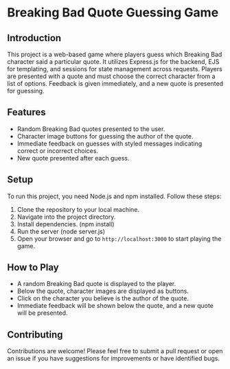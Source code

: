 
# Breaking Bad Quote Guessing Game

## Introduction
This project is a web-based game where players guess which Breaking Bad character said a particular quote. It utilizes Express.js for the backend, EJS for templating, and sessions for state management across requests. Players are presented with a quote and must choose the correct character from a list of options. Feedback is given immediately, and a new quote is presented for guessing.

## Features
- Random Breaking Bad quotes presented to the user.
- Character image buttons for guessing the author of the quote.
- Immediate feedback on guesses with styled messages indicating correct or incorrect choices.
- New quote presented after each guess.

## Setup
To run this project, you need Node.js and npm installed. Follow these steps:

1. Clone the repository to your local machine.
2. Navigate into the project directory.
3. Install dependencies. (npm install)
4. Run the server (node server.js)
5. Open your browser and go to `http://localhost:3000` to start playing the game.

## How to Play
- A random Breaking Bad quote is displayed to the player.
- Below the quote, character images are displayed as buttons.
- Click on the character you believe is the author of the quote.
- Immediate feedback will be shown below the quote, and a new quote will be presented.

## Contributing
Contributions are welcome! Please feel free to submit a pull request or open an issue if you have suggestions for improvements or have identified bugs.


